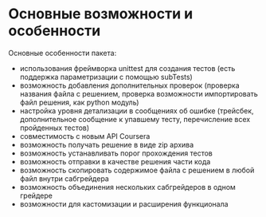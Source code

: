 # Основные возможности и особенности

Основные особенности пакета:
- использования фреймворка unittest для создания тестов (есть поддержка параметризации с помощью subTests)
- возможность добавления дополнительных проверок (проверка названия файла с решением, проверка возможности импортировать файл решения, как python модуль)
- настройка уровня детализации в сообщениях об ошибке (трейсбек, дополнительное сообщение к упавшему тесту, перечисление всех пройденных тестов)
- совместимость с новым API Coursera
- возможность получать решение в виде zip архива
- возможность устанавливать порог прохождения тестов 
- возможность отправки в качестве решения части кода 
- возможность скопировать содержимое файла с решением в любой файл внутри сабгрейдера
- возможность объединения нескольких сабгрейдеров в одном грейдере
- возможности для кастомизации и расширения функционала 
